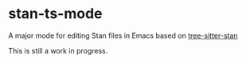 # stan-ts-mode

A major mode for editing Stan files in Emacs based
on [tree-sitter-stan](https://github.com/WardBrian/tree-sitter-stan)

This is still a work in progress.
